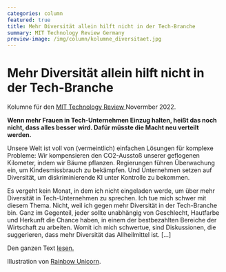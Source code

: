 ```yaml
---
categories: column
featured: true
title: Mehr Diversität allein hilft nicht in der Tech-Branche 
summary: MIT Technology Review Germany
preview-image: /img/column/kolumne_diversitaet.jpg
---
```


# Mehr Diversität allein hilft nicht in der Tech-Branche 

<p>Kolumne für den <a href="https://www.heise.de/meinung/Kommentar-Mehr-Diversitaet-allein-hilft-nicht-in-der-Techbranche-7349535.html">MIT Technology Review </a> Novermber 2022.</p>
<b>Wenn mehr Frauen in Tech-Unternehmen Einzug halten, heißt das noch nicht, dass alles besser wird. Dafür müsste die Macht neu verteilt werden.</b>

<p>Unsere Welt ist voll von (vermeintlich) einfachen Lösungen für komplexe Probleme: Wir kompensieren den CO2-Ausstoß unserer geflogenen Kilometer, indem wir Bäume pflanzen. Regierungen führen Überwachung ein, um Kindesmissbrauch zu bekämpfen. Und Unternehmen setzen auf Diversität, um diskriminierende KI unter Kontrolle zu bekommen.

Es vergeht kein Monat, in dem ich nicht eingeladen werde, um über mehr Diversität in Tech-Unternehmen zu sprechen. Ich tue mich schwer mit diesem Thema. Nicht, weil ich gegen mehr Diversität in der Tech-Branche bin. Ganz im Gegenteil, jeder sollte unabhängig von Geschlecht, Hautfarbe und Herkunft die Chance haben, in einem der bestbezahlten Bereiche der Wirtschaft zu arbeiten. Womit ich mich schwertue, sind Diskussionen, die suggerieren, dass mehr Diversität das Allheilmittel ist. [...] </p>

<p>Den ganzen Text <a href="https://www.heise.de/meinung/Kommentar-Mehr-Diversitaet-allein-hilft-nicht-in-der-Techbranche-7349535.html">lesen.</a></p>

Illustration von <a href="https://rainbow-unicorn.com/#welcome">Rainbow Unicorn</a>.

